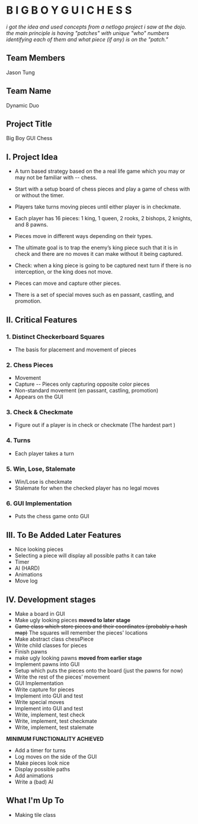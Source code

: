 # B I G   B O Y   G U I   C H E S S

_i got the idea and used concepts from a netlogo project i saw at the dojo. the main principle is having "patches" with unique "who" numbers identifying each of them and what piece (if any) is on the "patch."_

## Team Members                                                   
Jason Tung                                                     

## Team Name
Dynamic Duo

## Project Title
Big Boy GUI Chess

## I. Project Idea
 - A turn based strategy based on the a real life game which you may or may not be familiar with -- chess. 

 - Start with a setup board of chess pieces and play a game of chess with or without the timer. 

 - Players take turns moving pieces until either player is in checkmate.

 - Each player has 16 pieces: 1 king, 1 queen, 2 rooks, 2 bishops, 2 knights, and 8 pawns.
 - Pieces move in different ways depending on their types.
 - The ultimate goal is to trap the enemy’s king piece such that it is in check and there are no moves it can make without it being captured. 
 - Check: when a king piece is going to be captured next turn if there is no interception, or the king does not move. 
 - Pieces can move and capture other pieces.
 - There is a set of special moves such as en passant, castling, and promotion.

## II. Critical Features
### 1. Distinct Checkerboard Squares
 - The basis for placement and movement of pieces

### 2. Chess Pieces
 - Movement
 - Capture -- Pieces only capturing opposite color pieces
 - Non-standard movement (en passant, castling, promotion)
 - Appears on the GUI

### 3. Check & Checkmate
 - Figure out if a player is in check or checkmate (The hardest part )

### 4. Turns
 - Each player takes a turn

### 5. Win, Lose, Stalemate
 - Win/Lose is checkmate
 - Stalemate for when the checked player has no legal moves

### 6. GUI Implementation
 - Puts the chess game onto GUI
 
## III. To Be Added Later Features
 - Nice looking pieces
 - Selecting a piece will display all possible paths it can take
 - Timer
 - AI (HARD)
 - Animations
 - Move log

## IV. Development stages
 - Make a board in GUI
 - Make ugly looking pieces **moved to later stage**
 - ~~Game class which store pieces and their coordinates (probably a hash map)~~ The squares will remember the pieces' locations
 - Make abstract class chessPiece
 - Write child classes for pieces
 - Finish pawns
 - make ugly looking pawns **moved from earlier stage**
 - Implement pawns into GUI
 - Setup which puts the pieces onto the board (just the pawns for now)
 - Write the rest of the pieces’ movement
 - GUI Implementation
 - Write capture for pieces
 - Implement into GUI and test
 - Write special moves 
 - Implement into GUI and test
 - Write,  implement, test check
 - Write,  implement, test checkmate
 - Write,  implement, test stalemate
 
**MINIMUM FUNCTIONALITY ACHIEVED**

 - Add a timer for turns
 - Log moves on the side of the GUI
 - Make pieces look nice
 - Display possible paths
 - Add animations
 - Write a (bad) AI

## What I'm Up To
 - Making tile class
